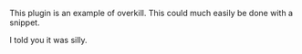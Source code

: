 This plugin is an example of overkill. This could much easily be done with a
snippet.

I told you it was silly.